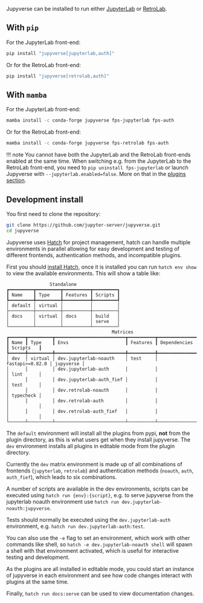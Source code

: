 Jupyverse can be installed to run either [JupyterLab](https://jupyterlab.readthedocs.io) or [RetroLab](https://github.com/jupyterlab/retrolab).

## With `pip`

For the JupyterLab front-end:
```bash
pip install "jupyverse[jupyterlab,auth]"
```
Or for the RetroLab front-end:
```bash
pip install "jupyverse[retrolab,auth]"
```

## With `mamba`

For the JupyterLab front-end:
```bash
mamba install -c conda-forge jupyverse fps-jupyterlab fps-auth
```
Or for the RetroLab front-end:
```bash
mamba install -c conda-forge jupyverse fps-retrolab fps-auth
```

!!! note
    You cannot have both the JupyterLab and the RetroLab front-ends enabled at the same time.
    When switching e.g. from the JupyterLab to the RetroLab front-end, you need to
    `pip uninstall fps-jupyterlab` or launch Jupyverse with `--jupyterlab.enabled=false`.
    More on that in the [plugins section](../plugins/jupyterlab).

## Development install

You first need to clone the repository:

```bash
git clone https://github.com/jupyter-server/jupyverse.git
cd jupyverse
```

Jupyverse uses [Hatch](https://github.com/pypa/hatch) for project management,
hatch can handle multiple environments in parallel allowing for easy development
and testing of different frontends, authentication methods, and incompatible
plugins.

First you should [install Hatch](https://hatch.pypa.io/latest/install/), once it
is installed you can run `hatch env show` to view the available environments.
This will show a table like:

```text
                Standalone
┏━━━━━━━━━┳━━━━━━━━━┳━━━━━━━━━━┳━━━━━━━━━┓
┃ Name    ┃ Type    ┃ Features ┃ Scripts ┃
┡━━━━━━━━━╇━━━━━━━━━╇━━━━━━━━━━╇━━━━━━━━━┩
│ default │ virtual │          │         │
├─────────┼─────────┼──────────┼─────────┤
│ docs    │ virtual │ docs     │ build   │
│         │         │          │ serve   │
└─────────┴─────────┴──────────┴─────────┘
                                       Matrices
┏━━━━━━┳━━━━━━━━━┳━━━━━━━━━━━━━━━━━━━━━━━━━━┳━━━━━━━━━━┳━━━━━━━━━━━━━━━━━┳━━━━━━━━━━━┓
┃ Name ┃ Type    ┃ Envs                     ┃ Features ┃ Dependencies    ┃ Scripts   ┃
┡━━━━━━╇━━━━━━━━━╇━━━━━━━━━━━━━━━━━━━━━━━━━━╇━━━━━━━━━━╇━━━━━━━━━━━━━━━━━╇━━━━━━━━━━━┩
│ dev  │ virtual │ dev.jupyterlab-noauth    │ test     │ fastapi>=0.82.0 │ jupyverse │
│      │         │ dev.jupyterlab-auth      │          │                 │ lint      │
│      │         │ dev.jupyterlab-auth_fief │          │                 │ test      │
│      │         │ dev.retrolab-noauth      │          │                 │ typecheck │
│      │         │ dev.retrolab-auth        │          │                 │           │
│      │         │ dev.retrolab-auth_fief   │          │                 │           │
└──────┴─────────┴──────────────────────────┴──────────┴─────────────────┴───────────┘
```

The `default` environment will install all the plugins from pypi, **not** from
the plugin directory, as this is what users get when they install jupyverse. The
`dev` environment installs all plugins in editable mode from the plugin
directory.

Currently the `dev` matrix environment is made up of all combinations of
frontends (`jupyterlab`, `retrolab`) and authentication methods (`noauth`, `auth`,
`auth_fief`), which leads to six combinations.

A number of scripts are available in the dev environments, scripts can be
executed using `hatch run {env}:{script}`, e.g. to serve jupyverse from the
jupyterlab noauth environment use `hatch run dev.jupyterlab-noauth:jupyverse`.

Tests should normally be executed using the `dev.jupyterlab-auth` environment,
e.g. `hatch run dev.jupyterlab-auth:test`.

You can also use the `-e` flag to set an environment, which work with other
commands like shell, so `hatch -e dev.jupyterlab-noauth shell` will spawn a
shell with that environment activated, which is useful for interactive testing
and development.

As the plugins are all installed in editable mode, you could start an instance
of jupyverse in each environment and see how code changes interact with plugins at
the same time.

Finally, `hatch run docs:serve` can be used to view documentation changes.
